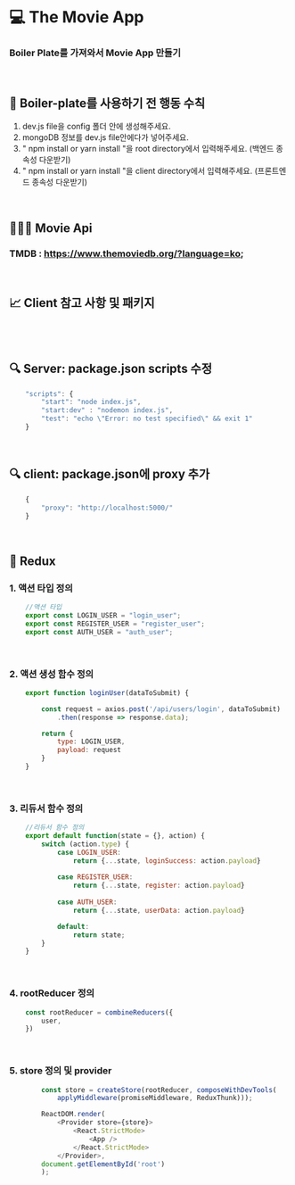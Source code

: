 # 💻 The Movie App
### Boiler Plate를 가져와서 Movie App 만들기

<br>

## 🔖 Boiler-plate를 사용하기 전 행동 수칙
1. dev.js file을 config 폴더 안에 생성해주세요.
2. mongoDB 정보를 dev.js file안에다가 넣어주세요.
3. " npm install or yarn install "을 root directory에서 입력해주세요. (백엔드 종속성 다운받기)
4. " npm install or yarn install "을 client directory에서 입력해주세요. (프론트엔드 종속성 다운받기)

<br>

## 👨🏻‍💻 Movie Api
### **TMDB** : https://www.themoviedb.org/?language=ko;

<br>

## 📈 Client 참고 사항 및 패키지


<br>


<br>

## 🔍 Server: package.json scripts 수정
```javascript
    "scripts": {
        "start": "node index.js",
        "start:dev" : "nodemon index.js",
        "test": "echo \"Error: no test specified\" && exit 1"
    }
```

<br>

## 🔍 client: package.json에 proxy 추가
```javascript
    {
        "proxy": "http://localhost:5000/"
    }
```

<br>

## 🏃 Redux
### 1. 액션 타입 정의
```javascript
    //액션 타입
    export const LOGIN_USER = "login_user";
    export const REGISTER_USER = "register_user";
    export const AUTH_USER = "auth_user";
```

<br>

### 2. 액션 생성 함수 정의

```javascript
    export function loginUser(dataToSubmit) {

        const request = axios.post('/api/users/login', dataToSubmit)
            .then(response => response.data);

        return {
            type: LOGIN_USER,
            payload: request
        }
    }
```

<br>

### 3. 리듀서 함수 정의

```javascript
    //리듀서 함수 정의
    export default function(state = {}, action) {
        switch (action.type) {
            case LOGIN_USER:
                return {...state, loginSuccess: action.payload}
        
            case REGISTER_USER:
                return {...state, register: action.payload}
        
            case AUTH_USER:
                return {...state, userData: action.payload}

            default:
                return state;
        }
    } 
```

<br>

### 4. rootReducer 정의

```javascript
    const rootReducer = combineReducers({
        user,
    })
```

<br>

### 5. store 정의 및 provider 

```javascript
        const store = createStore(rootReducer, composeWithDevTools(
            applyMiddleware(promiseMiddleware, ReduxThunk)));

        ReactDOM.render(
            <Provider store={store}>
                <React.StrictMode>
                    <App />
                </React.StrictMode>
            </Provider>,
        document.getElementById('root')
        );
```

<br>